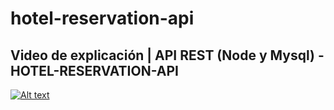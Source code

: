 # hotel-reservation-api
 
## Video de explicación | API REST (Node y Mysql) - HOTEL-RESERVATION-API

[![Alt text](https://i9.ytimg.com/vi/r_H9C31wcyI/mqdefault.jpg?sqp=CNylnroG-oaymwEmCMACELQB8quKqQMa8AEB-AH-CYAC0AWKAgwIABABGEUgOyh_MA8=&rs=AOn4CLBVOhV3jrUoZoYeKe28wWItkhJivw)](https://youtu.be/r_H9C31wcyI)